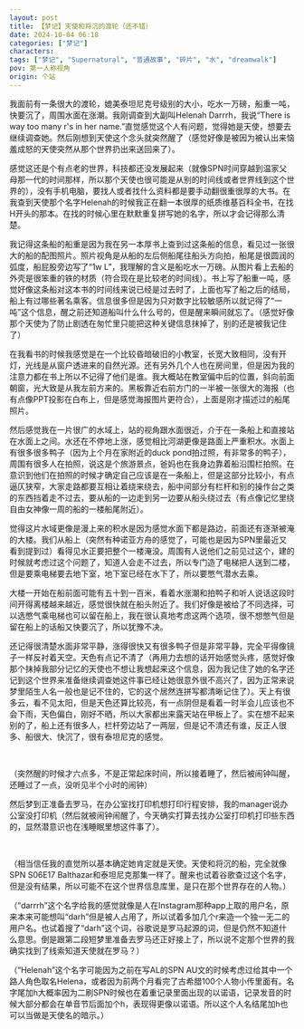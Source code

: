 ```yaml
---
layout: post
title: 【梦记】天使和将沉的渡轮（还不错）
date: 2024-10-04 06:18
categories: ["梦记"]
characters: 
tags: ["梦记", "Supernatural", "普通故事", "碎片", "水", "dreamwalk"]
pov: 第一人称视角
origin: 个站
---
```


我面前有一条很大的渡轮，媲美泰坦尼克号级别的大小，吃水一万磅，船重一吨，快要沉了，周围水面在涨潮。我刚调查到大副叫Helenah Darrrh，我说“There is way too many r's in her name.”直觉感觉这个人有问题，觉得她是天使，想要去继续调查她。然后刚想到天使这个念头就突然醒了（感觉好像是被因为被认出来恼羞成怒的天使突然从那个世界扔出来送回来了）。

感觉这还是个有点老的世界，科技都还没发展起来（就像SPN时间穿越到温家父母那一代的时间那样，所以那个天使也很可能是从别的时间线或者世界线到这个世界的），没有手机电脑，要找人或者找什么资料都是要手动翻很重很厚的大书。在我查到天使那个名字Helenah的时候我正在翻一本很厚的纸质维基百科全书，在找H开头的那本。在找的时候心里在默默重复拼写她的名字，所以才会记得那么清楚。

我记得这条船的船重是因为我在另一本厚书上查到过这条船的信息，看见过一张很大的船的配图照片。照片视角是从船的左后侧船尾往船头方向拍，船尾是很圆润的弧度，船屁股旁边写了“1w L”，我理解的含义是船吃水一万磅。从图片看上去船的外壳是很笨重的铁的材质（符合现在是比较老的时间线）。书上写了船重一吨，感觉好像这条船对这本书的时间线来说已经是过去时了，上面也写了船之后的结局，船上有过哪些著名乘客。信息很多但是因为只对数字比较敏感所以就记得了“一吨”这个信息，醒之前还知道船叫什么什么号的，但是醒来瞬间就忘了。（感觉好像那个天使为了防止剧透在匆忙里只能把这种关键信息抹掉了，别的还是被我记住了）

在我看书的时候我感觉是在一个比较昏暗破旧的小教室，长宽大致相同，没有开灯，光线是从窗户透进来的自然光源。还有另外几个人也在房间里，但是因为我的注意力都在书上所以不记得了他们是谁。我大概站在教室偏中后的位置，斜向前面朝窗，光大致是从我左前方来的。黑板靠近右前方门的一半被一张很大的海报（也有点像PPT投影在白布上，但是感觉海报图片更符合），上面是刚才描述过的船尾照片。

然后感觉我在一片很广的水域上，站的视角跟水面很近，介于在一条船上和直接站在水面上之间。水还在不停地上涨，感觉相比河湖更像是路面上严重积水。水面上有很多很多鸭子（因为上个月在家附近的duck pond拍过照，有非常多的鸭子），周围有很多人在拍照，说这是个旅游景点，爸妈也在我身边靠着船沿围栏拍照。在意识到他们在拍照的时候才确定自己应该是在一条船上，但是这部分比较小，有点逼仄狭窄，大家走路都要互相让着绕来绕去，船中间部分有栏杆和别的操作台之类的东西挡着走不过去，要从船的一边走到另一边要从船头绕过去（有点像记忆里绕自由女神像一周的船的一楼船尾附近）。

觉得这片水域更像是漫上来的积水是因为感觉水面下都是路边，前面还有逐渐被淹的大楼。我们从船上（突然有种诺亚方舟的感觉了，可能也是因为SPN里最近又看到提到过）看得见水正要把整个一楼淹没。周围有人说他们之前见过这个，建的时候就考虑过这个问题了，知道人会走不过去，所以专门造了电梯把人送到二楼，但是要乘电梯要去地下室，地下室已经在水下了，所以要憋气潜水去乘。

大楼一开始在船前面可能有五十到一百米，看着水涨潮和拍鸭子和听人说话这段时间开得离楼越来越近，感觉很快就在船头附近了。我们好像是被给了不同选择，可以选憋气乘电梯也可以留在船上，我在很认真地考虑这两个选项，很不想憋气但是留在船上的话船又快要沉了，所以犹豫不决。

还记得很清楚水面非常平静，涨得很快又有很多鸭子但是非常平静，完全平得像镜子一样反衬着天空。天色有点记不清了（再用力去想的话开始感觉头疼，感觉好像那个抹掉我部分记忆的天使也不想让我想起来这个信息，因为我记住了她的名字还记到这个世界来准备继续调查她这件事已经让她很意外很不高兴了，因为正常来说梦里陌生人名一般也是记不住的，它的这个居然连拼写都清晰记住了）。天上有很多云，看不见太阳，但是天色还算比较亮，有一点阴但是看着一时半会儿应该也不会下雨，天色偏白，刚好不晒，所以大家都出来露天站在甲板上了。实在想不起来别的了，船上还有很多人，栏杆旁边站了一两层，但是记不清还有谁，反正人很多、船很大、快沉了，很有泰坦尼克的感觉。

<br>

（突然醒的时候才六点多，不是正常起床时间，所以接着睡了，然后被闹钟叫醒，还睡过了一点，没听见半个小时的闹钟）

然后梦到正准备去罗马，在办公室找打印机想打印行程安排，我的manager说办公室没打印机（然后就被闹钟闹醒了，今天确实打算去找办公室打印机打印些东西的，显然潜意识也在浅睡眠里想这件事了）。

<br>

（相当信任我的直觉所以基本确定她肯定就是天使。天使和将沉的船，完全就像SPN S06E17 Balthazar和泰坦尼克那集一样了。醒来也试着谷歌查过这个名字，但是没有结果，所以可能不在这个世界信息库里，是只在那个世界存在的人物。）

（“darrrh”这个名字给我的感觉就像是人在Instagram那种app上取的用户名，原来本来可能想叫“darh”但是被人占用了，所以试着多加几个r来造一个独一无二的用户名。也试着搜了“darh”这个词，谷歌说是罗马起源的词，但是仍然不知道什么意思。倒是跟第二段短梦里准备去罗马还正好接上了，所以说不定那个世界的我确实找到了线索知道天使就在罗马？）

（“Helenah”这个名字可能因为之前在写AL的SPN AU文的时候考虑过给其中一个路人角色取名Helena，或者因为前两个月看完了古希腊100个人物小传里面有。名字尾加h大概率因为二刷SPN时候也在着重记录里面出现的以诺语，记录发音的时候大部分都会在单音节后面加个h，表现得更像以诺语。所以这个人名结尾加h也可以当做是天使名的暗示。）
